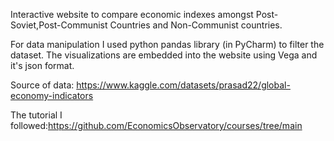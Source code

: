 Interactive website to compare economic indexes amongst Post-Soviet,Post-Communist Countries and Non-Communist countries.


For data manipulation I used python pandas library (in PyCharm) to filter the dataset.
The visualizations are embedded into the website using Vega and it's json format.




Source of data:
https://www.kaggle.com/datasets/prasad22/global-economy-indicators

The tutorial I followed:https://github.com/EconomicsObservatory/courses/tree/main

